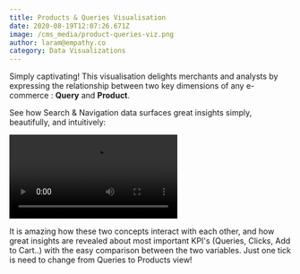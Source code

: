 ```yaml
---
title: Products & Queries Visualisation
date: 2020-08-19T12:07:26.671Z
image: /cms_media/product-queries-viz.png
author: laram@empathy.co
category: Data Visualizations
---
```

Simply captivating! This[](https://twitter.com/hashtag/visualisation?src=hashtag_click) visualisation delights merchants and analysts by expressing the relationship between two key dimensions of any e-commerce : **Query** and **Product**. 

See how Search & Navigation data surfaces great insights simply, beautifully, and intuitively:

<video controls poster=""><source src="/cms_media/empathy_product_queries.mov" type="video/mp4"></video>

It is amazing how these two concepts interact with each other, and how great insights are revealed about most important KPI's (Queries, Clicks, Add to Cart..) with the easy comparison between the two variables. Just one tick is need to change from Queries to Products view!